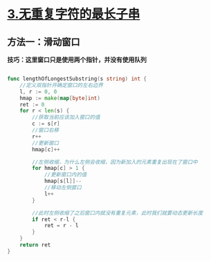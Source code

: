 
# [3.无重复字符的最长子串](https://leetcode-cn.com/problems/longest-substring-without-repeating-characters/)

## 方法一：滑动窗口
**技巧：这里窗口只是使用两个指针，并没有使用队列**

```go

func lengthOfLongestSubstring(s string) int {
	//定义双指针开确定窗口的左右边界
	l, r := 0, 0
	hmap := make(map[byte]int)
	ret := 0
	for r < len(s) {
		//获取当前应该加入窗口的值
		c := s[r]
		//窗口右移
		r++
		//更新窗口
		hmap[c]++

		//左侧收缩，为什么左侧会收缩，因为新加入的元素重复出现在了窗口中
		for hmap[c] > 1 {
			//更新窗口内的值
			hmap[s[l]]--
			//移动左侧窗口
			l++
		}

		//此时左侧收缩了之后窗口内就没有重复元素，此时我们就要动态更新长度
		if ret < r-l {
			ret = r - l
		}
	}
	return ret
}

```